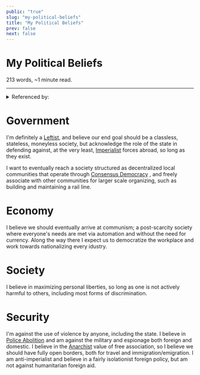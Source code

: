 ```yaml
---
public: "true"
slug: "my-political-beliefs"
title: "My Political Beliefs"
prev: false
next: false
---
```

<script setup>
import { data } from '../../git.data.ts';
import { useData } from 'vitepress';
const pageData = useData();
</script>
<h1 class="p-name">My Political Beliefs</h1>
<p>213 words, ~1 minute read. <span v-html="data[`site/${pageData.page.value.relativePath}`]" /></p>
<hr/>

<details><summary>Referenced by:</summary><a href="/garden/my-political-journey/index.md">My Political Journey</a><a href="/garden/political-quizzes/index.md">Political Quizzes</a></details>

# Government

I'm definitely a [Leftist](/garden/leftism/index.md), and believe our end goal should be a classless, stateless, moneyless society, but acknowledge the role of the state in defending against, at the very least, [Imperialist](undefined) forces abroad, so long as they exist.

I want to eventually reach a society structured as decentralized local communities that operate through [Consensus Democracy](/garden/consensus-democracy/index.md) , and freely associate with other communities for larger scale organizing, such as building and maintaining a rail line.

# Economy

I believe we should eventually arrive at communism; a post-scarcity society where everyone's needs are met via automation and without the need for currency. Along the way there I expect us to democratize the workplace and work towards nationalizing every idustry.

# Society

I believe in maximizing personal liberties, so long as one is not actively harmful to others, including most forms of discrimination.

# Security

I'm against the use of violence by anyone, including the state. I believe in [Police Abolition](/garden/police-abolition/index.md) and am against the military and espionage both foreign and domestic. I believe in the [Anarchist](/garden/anarchism/index.md) value of free association, so I believe we should have fully open borders, both for travel and immigration/emigration. I am anti-imperialist and believe in a fairly isolationist foreign policy, but am not against humanitarian foreign aid.